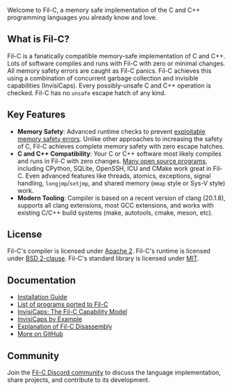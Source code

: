 Welcome to Fil-C, a memory safe implementation of the C and C++ programming languages you already know and love.

## What is Fil-C?

Fil-C is a fanatically compatible memory-safe implementation of C and C++. Lots of software compiles and runs with Fil-C with zero or minimal changes. All memory safety errors are caught as Fil-C panics. Fil-C achieves this using a combination of concurrent garbage collection and invisible capabilities (InvisiCaps). Every possibly-unsafe C and C++ operation is checked. Fil-C has no `unsafe` escape hatch of any kind.

## Key Features

- **Memory Safety**: Advanced runtime checks to prevent [exploitable memory safety errors](invisicaps_by_example.html). Unlike other approaches to increasing the safety of C, Fil-C achieves complete memory safety with zero escape hatches.
- **C and C++ Compatibility**: Your C or C++ software most likely compiles and runs in Fil-C with zero changes. [Many open source programs](programs_that_work.html), including CPython, SQLite, OpenSSH, ICU and CMake work great in Fil-C. Even advanced features like threads, atomics, exceptions, signal handling, `longjmp`/`setjmp`, and shared memory (`mmap` style or Sys-V style) work.
- **Modern Tooling**: Compiler is based on a recent version of clang (20.1.8), supports all clang extensions, most GCC extensions, and works with existing C/C++ build systems (make, autotools, cmake, meson, etc).

## License

Fil-C's compiler is licensed under [Apache 2](https://github.com/pizlonator/fil-c/blob/deluge/LLVM-LICENSE.txt). Fil-C's runtime is licensed under [BSD 2-clause](https://github.com/pizlonator/fil-c/blob/deluge/libpas/LICENSE.txt). Fil-C's standard library is licensed under [MIT](https://github.com/pizlonator/fil-c/blob/deluge/projects/usermusl/COPYRIGHT).

## Documentation

- [Installation Guide](installation.html)
- [List of programs ported to Fil-C](programs_that_work.html)
- [InvisiCaps: The Fil-C Capability Model](invisicaps.html)
- [InvisiCaps by Example](invisicaps_by_example.html)
- [Explanation of Fil-C Disassembly](compiler_example.html)
- [More on GitHub](https://www.github.com/pizlonator/fil-c/)

## Community

Join the [Fil-C Discord community](https://discord.gg/dPyNUaeajg) to discuss the language implementation, share projects, and contribute to its development.

